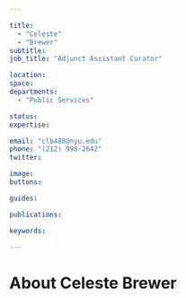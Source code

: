 ```yaml
---

title:
  - "Celeste"
  - "Brewer"
subtitle: 
job_title: "Adjunct Assistant Curator"

location: 
space: 
departments:
  - "Public Services"

status: 
expertise:

email: "clb488@nyu.edu"
phone: "(212) 998-2642"
twitter: 

image: 
buttons:

guides:

publications:

keywords:

---
```


# About Celeste Brewer



